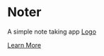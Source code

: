 # Noter
A simple note taking app
[Logo](noter.png)

[Learn More](https://kitric.github.io/projects/noter.html)
